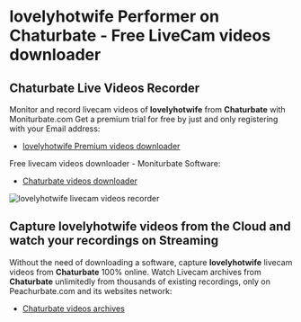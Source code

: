 # lovelyhotwife Performer on Chaturbate - Free LiveCam videos downloader

## Chaturbate Live Videos Recorder

Monitor and record livecam videos of **lovelyhotwife** from **Chaturbate** with Moniturbate.com
Get a premium trial for free by just and only registering with your Email address:
* [lovelyhotwife Premium videos downloader](https://moniturbate.com/request-demo-licence-key.html)

Free livecam videos downloader - Moniturbate Software:
* [Chaturbate videos downloader](https://moniturbate.com/moniturbate-download-software.html)

![lovelyhotwife livecam videos recorder](https://peachurnet.com/templates/moniturbate-software.png)


## Capture lovelyhotwife videos from the Cloud and watch your recordings on Streaming

Without the need of downloading a software, capture **lovelyhotwife** livecam videos from **Chaturbate** 100% online.
Watch Livecam archives from **Chaturbate** unlimitedly from thousands of existing recordings, only on Peachurbate.com and its websites network:
* [Chaturbate videos archives](https://peachurnet.com/)